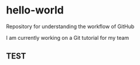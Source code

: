 # hello-world
Repository for understanding the workflow of GitHub


I am currently working on a Git tutorial for my team 

TEST
------------------

